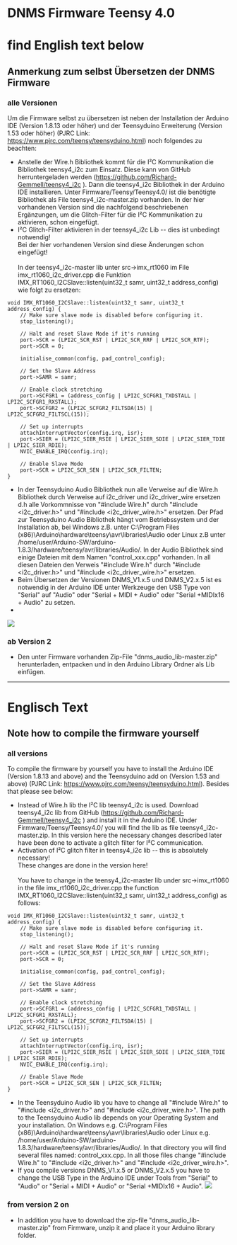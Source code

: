 # DNMS Firmware Teensy 4.0

# find English text below

## Anmerkung zum selbst Übersetzen der DNMS Firmware 

### alle Versionen

Um die Firmware selbst zu übersetzen ist neben der Installation der Arduino IDE (Version 1.8.13 oder höher) und der Teensyduino Erweiterung (Version 1.53 oder höher) (PJRC Link: https://www.pjrc.com/teensy/teensyduino.html) noch folgendes zu beachten:
- Anstelle der Wire.h Bibliothek kommt für die I²C Kommunikation die Bibliothek teensy4_i2c zum Einsatz. Diese kann von GitHub herruntergeladen werden (https://github.com/Richard-Gemmell/teensy4_i2c ). Dann die teensy4_i2c Bibliothek in der Arduino IDE installieren. Unter Firmware/Teensy/Teensy4.0/ ist die benötigte Bibliothek als File teensy4_i2c-master.zip vorhanden. In der hier vorhandenen Version sind die nachfolgend beschriebenen Ergänzungen, um die Glitch-Filter für die I²C Kommunikation zu aktivieren, schon eingefügt.
- I²C Glitch-Filter aktivieren in der teensy4_i2c Lib -- dies ist unbedingt notwendig!  <br>
Bei der hier vorhandenen Version sind diese Änderungen schon eingefügt! <br> <br>
In der teensy4_i2c-master lib unter src->imx_rt1060 im File imx_rt1060_i2c_driver.cpp die Funktion IMX_RT1060_I2CSlave::listen(uint32_t samr, uint32_t address_config) wie folgt zu ersetzen:
	
```
void IMX_RT1060_I2CSlave::listen(uint32_t samr, uint32_t address_config) {
    // Make sure slave mode is disabled before configuring it.
    stop_listening();

    // Halt and reset Slave Mode if it's running
    port->SCR = (LPI2C_SCR_RST | LPI2C_SCR_RRF | LPI2C_SCR_RTF);
    port->SCR = 0;

    initialise_common(config, pad_control_config);

    // Set the Slave Address
    port->SAMR = samr;

    // Enable clock stretching
    port->SCFGR1 = (address_config | LPI2C_SCFGR1_TXDSTALL | LPI2C_SCFGR1_RXSTALL);
    port->SCFGR2 = (LPI2C_SCFGR2_FILTSDA(15) | LPI2C_SCFGR2_FILTSCL(15));

    // Set up interrupts
    attachInterruptVector(config.irq, isr);
    port->SIER = (LPI2C_SIER_RSIE | LPI2C_SIER_SDIE | LPI2C_SIER_TDIE | LPI2C_SIER_RDIE);
    NVIC_ENABLE_IRQ(config.irq);

    // Enable Slave Mode
    port->SCR = LPI2C_SCR_SEN | LPI2C_SCR_FILTEN;
}

```
- In der Teensyduino Audio Bibliothek nun alle Verweise auf die Wire.h Bibliothek durch Verweise auf i2c_driver und i2c_driver_wire ersetzen d.h alle Vorkommnisse von "#include Wire.h" durch "#include <i2c_driver.h>" und "#include <i2c_driver_wire.h>" ersetzen. Der Pfad zur Teensyduino Audio Bibliothek hängt vom Betriebssystem und der Installation ab, bei Windows z.B. unter C:\Program Files (x86)\Arduino\hardware\teensy\avr\libraries\Audio oder Linux z.B unter /home/user/Arduino-SW/arduino-1.8.3/hardware/teensy/avr/libraries/Audio/.
In der Audio Bibliothek sind einige Dateien mit dem Namen "control_xxx.cpp" vorhanden. In all diesen Dateien den Verweis "#include Wire.h" durch "#include <i2c_driver.h>" und "#include <i2c_driver_wire.h>" ersetzen.
- Beim Übersetzen der Versionen DNMS_V1.x.5 und DNMS_V2.x.5 ist es notwendig in der Arduino IDE unter Werkzeuge den USB Type von "Serial" auf "Audio" oder "Serial + MIDI + Audio" oder "Serial +MIDIx16 + Audio" zu setzen.
- 
<img src="images/Arduino IDE Teensy4.0 USB.jpg"><br>


### ab Version 2

- Den unter Firmware vorhanden Zip-File "dnms_audio_lib-master.zip" herunterladen, entpacken und in den Arduino Library Ordner als Lib einfügen.



------------------------------------------------------------------------


# Englisch Text

## Note how to compile the firmware yourself

### all versions

To compile the firmware by yourself you have to install the Arduino IDE (Version 1.8.13 and above) and the Teensyduino add on (Version 1.53 and above) (PJRC Link: https://www.pjrc.com/teensy/teensyduino.html). Besides that please see below:
- Instead of Wire.h lib the I²C lib teensy4_i2c is used. Download teensy4_i2c lib from GitHub (https://github.com/Richard-Gemmell/teensy4_i2c ) and install it in the Arduino IDE. Under Firmware/Teensy/Teensy4.0/ you will find the lib as file teensy4_i2c-master.zip. In this version here the necessary changes described later have been done to activate a glitch filter for I²C communication.
- Activation of I²C glitch filter in teensy4_i2c lib -- this is absolutely necessary! <br>
These changes are done in the version here! <br><br>
You have to change in the teensy4_i2c-master lib under src->imx_rt1060 in the file imx_rt1060_i2c_driver.cpp the function IMX_RT1060_I2CSlave::listen(uint32_t samr, uint32_t address_config) as follows:
```
void IMX_RT1060_I2CSlave::listen(uint32_t samr, uint32_t address_config) {
    // Make sure slave mode is disabled before configuring it.
    stop_listening();

    // Halt and reset Slave Mode if it's running
    port->SCR = (LPI2C_SCR_RST | LPI2C_SCR_RRF | LPI2C_SCR_RTF);
    port->SCR = 0;

    initialise_common(config, pad_control_config);

    // Set the Slave Address
    port->SAMR = samr;

    // Enable clock stretching
    port->SCFGR1 = (address_config | LPI2C_SCFGR1_TXDSTALL | LPI2C_SCFGR1_RXSTALL);
    port->SCFGR2 = (LPI2C_SCFGR2_FILTSDA(15) | LPI2C_SCFGR2_FILTSCL(15));

    // Set up interrupts
    attachInterruptVector(config.irq, isr);
    port->SIER = (LPI2C_SIER_RSIE | LPI2C_SIER_SDIE | LPI2C_SIER_TDIE | LPI2C_SIER_RDIE);
    NVIC_ENABLE_IRQ(config.irq);

    // Enable Slave Mode
    port->SCR = LPI2C_SCR_SEN | LPI2C_SCR_FILTEN;
}

```

- In the Teensyduino Audio lib you have to change all "#include Wire.h" to "#include <i2c_driver.h>" and "#include <i2c_driver_wire.h>". The path to the Teensyduino Audio lib depends on your Operating System and your installation. On Windows e.g. C:\Program Files (x86)\Arduino\hardware\teensy\avr\libraries\Audio oder Linux e.g. /home/user/Arduino-SW/arduino-1.8.3/hardware/teensy/avr/libraries/Audio/. In that directory you will find several files named: control_xxx.cpp. In all those files change "#include Wire.h" to "#include <i2c_driver.h>" and "#include <i2c_driver_wire.h>".
- If you compile versions DNMS_V1.x.5 or DNMS_V2.x.5 you have to change the USB Type in the Arduino IDE under Tools from "Serial" to "Audio" or "Serial + MIDI + Audio" or "Serial +MIDIx16 + Audio".
<img src="images/Arduino IDE Teensy4.0 USB.jpg"><br> 


### from version 2 on

- In addition you have to download the zip-file "dnms_audio_lib-master.zip" from Firmware, unzip it and place it your Arduino library folder.

